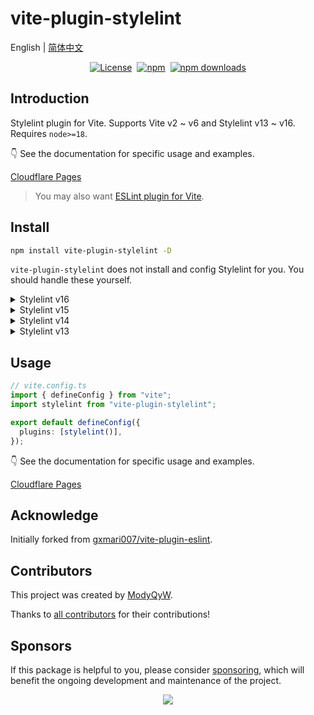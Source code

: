 # vite-plugin-stylelint

English | [简体中文](./README.zh-CN.md)

<div style="display: flex; justify-content: center; align-items: center; gap: 8px;">
  <a href="https://github.com/ModyQyW/vite-plugin-stylelint/blob/main/LICENSE">
    <img src="https://img.shields.io/github/license/ModyQyW/vite-plugin-stylelint?style=for-the-badge" alt="License" />
  </a>
  <a href="https://www.npmjs.com/package/ModyQyW/vite-plugin-stylelint">
    <img src="https://img.shields.io/npm/v/vite-plugin-stylelint?style=for-the-badge" alt="npm" />
  </a>
  <a href="https://www.npmjs.com/package/ModyQyW/vite-plugin-stylelint">
    <img src="https://img.shields.io/npm/dm/vite-plugin-stylelint?style=for-the-badge" alt="npm downloads" />
  </a>
</div>

## Introduction

Stylelint plugin for Vite. Supports Vite v2 ~ v6 and Stylelint v13 ~ v16. Requires `node>=18`.

👇 See the documentation for specific usage and examples.

[Cloudflare Pages](https://vite-plugin-stylelint.modyqyw.top/)

> You may also want [ESLint plugin for Vite](https://github.com/ModyQyW/vite-plugin-eslint2).

## Install

```sh
npm install vite-plugin-stylelint -D
```

`vite-plugin-stylelint` does not install and config Stylelint for you. You should handle these yourself.

<details>

<summary>Stylelint v16</summary>

```sh
npm install stylelint@^16 -D
```

</details>

<details>

<summary>Stylelint v15</summary>

```sh
npm install stylelint@^15 -D
```

</details>

<details>

<summary>Stylelint v14</summary>

```sh
npm install stylelint@^14 -D
```

</details>

<details>

<summary>Stylelint v13</summary>

```sh
npm install stylelint@^13 @types/stylelint@^13 -D
```

</details>

## Usage

```typescript
// vite.config.ts
import { defineConfig } from "vite";
import stylelint from "vite-plugin-stylelint";

export default defineConfig({
  plugins: [stylelint()],
});
```

👇 See the documentation for specific usage and examples.

[Cloudflare Pages](https://vite-plugin-stylelint.modyqyw.top/)

## Acknowledge

Initially forked from [gxmari007/vite-plugin-eslint](https://github.com/gxmari007/vite-plugin-eslint).

## Contributors

This project was created by [ModyQyW](https://github.com/ModyQyW).

Thanks to [all contributors](https://github.com/ModyQyW/vite-plugin-stylelint/graphs/contributors) for their contributions!

## Sponsors

If this package is helpful to you, please consider [sponsoring](https://github.com/ModyQyW/sponsors), which will benefit the ongoing development and maintenance of the project.

<p align="center">
  <a href="https://cdn.jsdelivr.net/gh/ModyQyW/sponsors/sponsorkit/sponsors.svg">
    <img src="https://cdn.jsdelivr.net/gh/ModyQyW/sponsors/sponsorkit/sponsors.svg"/>
  </a>
</p>
